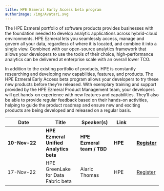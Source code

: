 ```yaml
---
title: HPE Ezmeral Early Access beta program
authorimage: /img/Avatar1.svg
---
```

The HPE Ezmeral portfolio of software products provides businesses with the foundation needed to develop analytic applications across hybrid-cloud environments. HPE Ezmeral lets you seamlessly access, manage and govern all your data, regardless of where it is located, and combine it into a single view. Combined with our open-source analytics framework that allows your developers to use the tools of their choice, high-performance analytics can be delivered at enterprise scale with an overall lower TCO.

In addition to the existing portfolio of products, HPE is constantly researching and developing new capabilities, features, and products. The HPE Ezmeral Early Access beta program allows your developers to try these new products before they’re released. With exemplary training and support provided by the HPE Ezmeral Product Management team, your developers will get hands-on experience with new features and capabilities. They’ll also be able to provide regular feedback based on their hands-on activities, helping to guide the product roadmap and ensure new and exciting products are being developed and released on a regular basis.

| &nbsp;&nbsp;&nbsp;&nbsp;&nbsp;&nbsp;&nbsp;&nbsp;Date&nbsp;&nbsp;&nbsp;&nbsp;&nbsp;&nbsp;&nbsp;&nbsp;&nbsp; | Title                                  | Speaker(s)                 | &nbsp;&nbsp;Link&nbsp;&nbsp;&nbsp;&nbsp; |                                                                                              |
| ---------------------------------------------------------------------------------------------------------- | -------------------------------------- | -------------------------- | ---------------------------------------- | -------------------------------------------------------------------------------------------- |
| **10-Nov-22**                                                                                              | **HPE Ezmeral Unified Analytics beta** | **HPE Ezmeral team / TBD** | **HPE**                                  | **[Register](https://hpe.zoom.us/webinar/register/7516631596092/WN_qEWHxuucTa-UilEnOqmByg)** |
| 17-Nov-22                                                                                                  | HPE GreenLake for Data Fabric beta     | Alaric Thomas              | HPE                                      | [Register](https://hpe.zoom.us/webinar/register/1016631597484/WN_xLR2ynonSi6SojUswkVmRw)     |